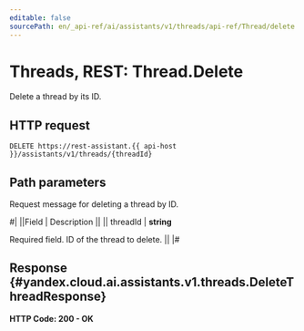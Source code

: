 ```yaml
---
editable: false
sourcePath: en/_api-ref/ai/assistants/v1/threads/api-ref/Thread/delete.md
---
```


# Threads, REST: Thread.Delete

Delete a thread by its ID.

## HTTP request

```
DELETE https://rest-assistant.{{ api-host }}/assistants/v1/threads/{threadId}
```

## Path parameters

Request message for deleting a thread by ID.

#|
||Field | Description ||
|| threadId | **string**

Required field. ID of the thread to delete. ||
|#

## Response {#yandex.cloud.ai.assistants.v1.threads.DeleteThreadResponse}

**HTTP Code: 200 - OK**